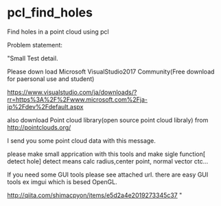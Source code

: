 # pcl_find_holes
Find holes in a point cloud using pcl

Problem statement:

"Small Test detail.

Please down load Microsoft VisualStudio2017 Community(Free download for paersonal use and student)

https://www.visualstudio.com/ja/downloads/?rr=https%3A%2F%2Fwww.microsoft.com%2Fja-jp%2Fdev%2Fdefault.aspx

also download Point cloud library(open source point cloud libraly) from
http://pointclouds.org/

I send you some point cloud data with this message.

please make small apprication with this tools and make sigle function[ detect hole]
detect means calc radius,center point, normal vector ctc...

If you need some GUI tools please see attached url. there are easy GUI tools ex imgui which is besed OpenGL.

http://qiita.com/shimacpyon/items/e5d2a4e2019273345c37
 "

